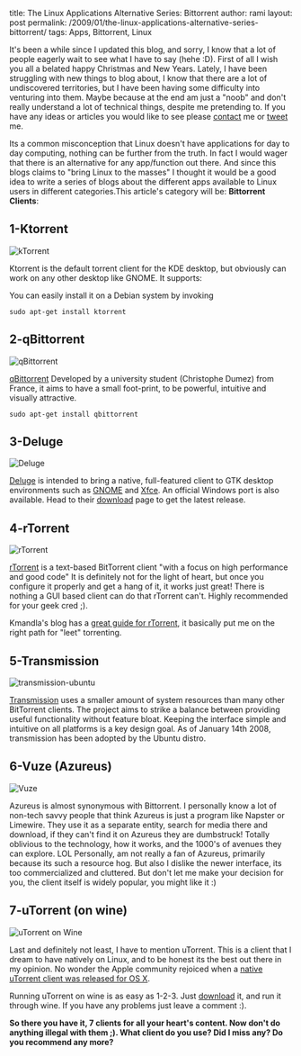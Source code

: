 title: The Linux Applications Alternative Series: Bittorrent
author: rami
layout: post
permalink: /2009/01/the-linux-applications-alternative-series-bittorrent/
tags: Apps, Bittorrent, Linux

It's been a while since I updated this blog, and sorry, I know that a lot of people eagerly wait to see what I have to say (hehe :D). First of all I wish you all a belated happy Christmas and New Years. Lately, I have been struggling with new things to blog about, I know that there are a lot of undiscovered territories, but I have been having some difficulty into venturing into them. Maybe because at the end am just a "noob" and don't really understand a lot of technical things, despite me pretending to. If you have any ideas or articles you would like to see please [contact]({filename}/blog/contact) me or [tweet](http://www.twitter.com/rtaibah) me.

Its a common misconception that Linux doesn't have applications for day to day computing, nothing can be further from the truth. In fact I would wager that there is an alternative for any app/function out there. And since this blogs claims to "bring Linux to the masses" I thought it would be a good idea to write a series of blogs about the different apps available to Linux users in different categories.This article's category will be: **Bittorrent Clients**:


## 1-Ktorrent

![kTorrent]({filename}/images/ktorrent-30_kde-4.jpeg)

Ktorrent is the default torrent client for the KDE desktop, but obviously can work on any other desktop like GNOME. It supports:

You can easily install it on a Debian system by invoking

`sudo apt-get install ktorrent`

## 2-qBittorrent

![qBittorrent]({filename}/images/Qbittorrent.png)

[qBittorrent](http://qbittorrent.sourceforge.net/) Developed by a university student (Christophe Dumez) from France, it aims to have a small foot-print, to be powerful, intuitive and visually attractive.

`sudo apt-get install qbittorrent`

## 3-Deluge

![Deluge]({filename}/images/deluge.png)

[Deluge](http://deluge-torrent.org/) is intended to bring a native, full-featured client to GTK desktop environments such as [GNOME](http://en.wikipedia.org/wiki/GNOME "GNOME") and [Xfce](http://en.wikipedia.org/wiki/Xfce "Xfce"). An official Windows port is also available. Head to their [download](http://deluge-torrent.org/downloads.php) page to get the latest release.

## 4-rTorrent

![rTorrent]({filename}/images/Rtorrent.png)

[rTorrent](http://libtorrent.rakshasa.no/) is a text-based  BitTorrent client "with a focus on high performance and good code" It is definitely not for the light of heart, but once you configure it properly and get a hang of it, it works just great! There is nothing a GUI based client can do that rTorrent can't. Highly recommended for your geek cred ;).

Kmandla's blog has a [great guide for rTorrent](http://kmandla.wordpress.com/2007/05/02/howto-use-rtorrent-like-a-pro/), it basically put me on the right path for "leet" torrenting.

## 5-Transmission

![transmission-ubuntu]({filename}/images/transmission-ubuntu.png)

[Transmission](http://www.transmissionbt.com/) uses a smaller amount of system resources than many other BitTorrent clients. The project aims to strike a balance between providing useful functionality without feature bloat. Keeping the interface simple and intuitive on all platforms is a key design goal. As of January 14th 2008, transmission has been adopted by the Ubuntu distro.

## 6-Vuze (Azureus)

![Vuze]({filename}/images/vuze.jpg)

Azureus is almost synonymous with Bittorrent. I personally know a lot of non-tech savvy people that think Azureus is just a program like Napster or Limewire. They use it as a separate entity, search for media there and download, if they can't find it on Azureus they are dumbstruck! Totally oblivious to the technology, how it works, and the 1000's of avenues they can explore. LOL
Personally, am not really a fan of Azureus, primarily because its such a resource hog. But also I dislike the newer interface, its too commercialized and cluttered. But don't let me make your decision for you, the client itself is widely popular, you might like it :)

## 7-uTorrent (on wine)

![uTorrent on Wine]({filename}/images/utorrent-on-wine.jpg)

Last and definitely not least, I have to mention uTorrent. This is a client that I dream to have natively on Linux, and to be honest its the best out there in my opinion. No wonder the Apple community rejoiced when a [native uTorrent client was released for OS X](http://www.techcrunch.com/2008/09/26/utorrent-for-mac-makes-its-way-to-the-pirate-bay/).

Running uTorrent on wine is as easy as 1-2-3\. Just [download](http://www.utorrent.com/download.php) it, and run it through wine. If you have any problems just leave a comment :).

**So there you have it, 7 clients for all your heart's content. Now don't do anything illegal with them ;). What client do you use? Did I miss any? Do you recommend any more?**
